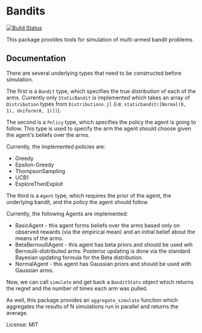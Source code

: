 # Bandits

[![Build Status](https://travis-ci.org/rawls238/Bandits.jl.svg?branch=master)](https://travis-ci.org/rawls238/Bandits.jl)

This package provides tools for simulation of multi-armed bandit problems.

## Documentation

There are several underlying types that need to be constructed before simulation.

The first is a `Bandit` type, which specifies the true distribution of each of the arms. Currently only `StaticBandit` is implemented which takes an array of `Distribution` types from `Distributions.jl` (i.e. `staticbandit([Normal(0, 1), Uniform(0, 1)])`).

The second is a `Policy` type, which specifies the policy the agent is going to follow. This type is used to specify the arm the agent should choose given the agent's beliefs over the arms.

Currently, the implemented policies are:
* Greedy
* Epsilon-Greedy
* ThompsonSampling
* UCB1
* ExploreThenExploit

The third is a `Agent` type, which requires the prior of the agent, the underlying bandit, and the policy the agent should follow. 

Currently, the following Agents are implemented:
* BasicAgent - this agent forms beliefs over the arms based only on observed rewards (via the empirical mean) and an initial belief about the means of the arms.
* BetaBernoulliAgent - this agent has beta priors and should be used wih Bernoulli-distributed arms. Posterior updating is done via the standard Bayesian updating formula for the Beta distribution.
* NormalAgent - this agent has Gaussian priors and should be used with Gaussian arms.

Now, we can call `simulate` and get back a `BanditStats` object which returns the regret and the number of times each arm was pulled.

As well, this package provides an `aggregate_simulate` function which aggregates the results of N simulations run in parallel and returns the average.

License: MIT
